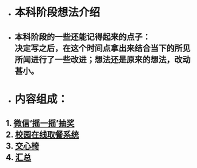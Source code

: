 * # 本科阶段想法介绍
* ## 本科阶段的一些还能记得起来的点子：<br/> 决定写之后，在这个时间点拿出来结合当下的所见所闻进行了一些改进；想法还是原来的想法，改动甚小。
* # 内容组成：
## 1. [微信‘摇一摇’抽奖](https://github.com/matistor/novel-idea/blob/master/Undergraduate/1.%20%E5%BE%AE%E4%BF%A1%E2%80%98%20%E6%91%87%E4%B8%80%E6%91%87%20%E2%80%99%E6%8A%BD%E5%A5%96.md)<br/>2. [校园在线取餐系统](https://github.com/matistor/novel-idea/blob/master/Undergraduate/2.%20%E6%A0%A1%E5%9B%AD%E5%9C%A8%E7%BA%BF%E5%8F%96%E9%A4%90%E7%B3%BB%E7%BB%9F.md)<br/>3. [交心椅](https://github.com/matistor/novel-idea/blob/master/Undergraduate/3.%20%20%E4%BA%A4%E5%BF%83%E6%A4%85.md)<br/>4. [汇总](https://github.com/matistor/novel-idea/blob/master/Undergraduate/%E6%B1%87%E6%80%BB.md)
